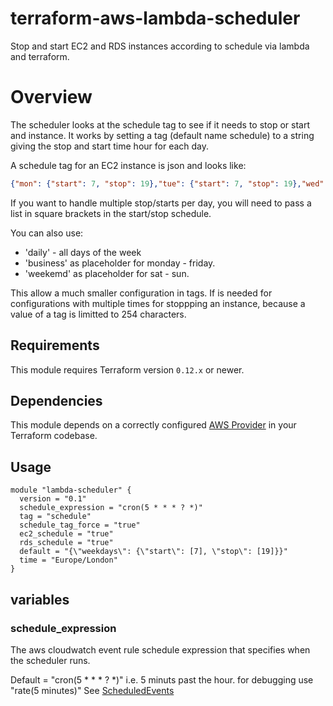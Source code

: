 # terraform-aws-lambda-scheduler
Stop and start EC2 and RDS instances according to schedule via lambda and terraform.

# Overview

The scheduler looks at the schedule tag to see if it needs to stop or start and instance.
It works by setting a tag (default name schedule) to a string giving the stop and start time hour for each day.

A schedule tag for an EC2 instance is json and looks like:
```json
{"mon": {"start": 7, "stop": 19},"tue": {"start": 7, "stop": 19},"wed": {"start": [9, 22], "stop": 19},"thu": {"start": 7, "stop": [2,19]}, "fri": {"start": 7, "stop": 19}, "sat": {"start": 22}, "sun": {"stop": 7}}
```
If you want to handle multiple stop/starts per day, you will need to pass a list in square brackets in the start/stop schedule.

You can also use:
* 'daily' - all days of the week 
* 'business' as placeholder for monday - friday.
* 'weekemd' as placeholder for sat - sun.
  
This allow a much smaller configuration in tags. If is needed for configurations
with multiple times for stoppping an instance, because a value
of a tag is limitted to 254 characters.


## Requirements

This module requires Terraform version `0.12.x` or newer.

## Dependencies

This module depends on a correctly configured [AWS Provider](https://www.terraform.io/docs/providers/aws/index.html) in your Terraform codebase.

## Usage

```
module "lambda-scheduler" {
  version = "0.1"
  schedule_expression = "cron(5 * * * ? *)"
  tag = "schedule"
  schedule_tag_force = "true"
  ec2_schedule = "true"
  rds_schedule = "true"
  default = "{\"weekdays\": {\"start\": [7], \"stop\": [19]}}"
  time = "Europe/London"
}
```
## variables

### schedule_expression
The aws cloudwatch event rule schedule expression that specifies when the scheduler runs.

Default = "cron(5 * * * ? *)"  i.e. 5 minuts past the hour. for debugging use "rate(5 minutes)" See [ScheduledEvents](https://docs.aws.amazon.com/AmazonCloudWatch/latest/events/ScheduledEvents.html)


